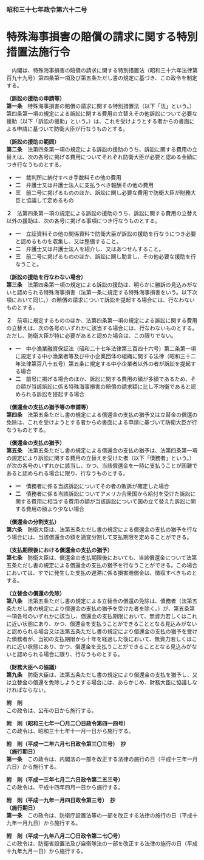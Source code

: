 ### 昭和三十七年政令第六十二号  
# 特殊海事損害の賠償の請求に関する特別措置法施行令  
　内閣は、特殊海事損害の賠償の請求に関する特別措置法（昭和三十六年法律第百九十九号）第四条第一項及び第五条ただし書の規定に基づき、この政令を制定する。  
  
**（訴訟の援助の申請等）**  
**第一条**　特殊海事損害の賠償の請求に関する特別措置法（以下「法」という。）第四条第一項の規定による訴訟に関する費用の立替えその他訴訟について必要な援助（以下「訴訟の援助」という。）は、これを受けようとする者からの書面による申請に基づいて防衛大臣が行なうものとする。  
  
**（訴訟の援助の範囲）**  
**第二条**　法第四条第一項の規定による訴訟の援助のうち、訴訟に関する費用の立替えは、次の各号に掲げる費用についてそれぞれ防衛大臣が必要と認める金額につき行なうものとする。  
* **一**　裁判所に納付すべき手数料その他の費用  
* **二**　弁護士又は弁護士法人に支払うべき報酬その他の費用  
* **三**　前二号に掲げるもののほか、訴訟に関し必要な費用で防衛大臣が財務大臣と協議して定めるもの  
  
**２**　法第四条第一項の規定による訴訟の援助のうち、訴訟に関する費用の立替え以外の援助は、次の各号に掲げる事項につき行なうものとする。  
* **一**　立証資料その他の関係資料で防衛大臣が訴訟の援助を行なうにつき必要と認めるものを収集し、又は整備すること。  
* **二**　弁護士又は弁護士法人を紹介し、又はあつせんすること。  
* **三**　前二号に掲げるもののほか、訴訟に関し助言し、その他必要な援助を行なうこと。  
  
**（訴訟の援助を行なわない場合）**  
**第三条**　法第四条第一項の規定による訴訟の援助は、明らかに勝訴の見込みがないと認められる特殊海事損害（法第一条に規定する特殊海事損害をいう。以下次項において同じ。）の賠償の請求について訴訟を提起する場合には、行なわないものとする。  
  
**２**　前項に規定するもののほか、法第四条第一項の規定による訴訟に関する費用の立替えは、次の各号のいずれかに該当する場合には、行なわないものとする。ただし、防衛大臣が特に必要があると認めた場合は、この限りでない。  
* **一**　中小漁業融資保証法（昭和二十七年法律第三百四十六号）第二条第一項に規定する中小漁業者等及び中小企業団体の組織に関する法律（昭和三十二年法律第百八十五号）第五条に規定する中小企業者以外の者が訴訟を提起する場合  
* **二**　前号に掲げる場合のほか、訴訟に関する費用の額が多額であるため、その額が当該訴訟に係る特殊海事損害の賠償の請求額に比し不均衡であると認められる訴訟を提起する場合  
  
**（償還金の支払の猶予等の申請等）**  
**第四条**　法第五条ただし書の規定による償還金の支払の猶予又は立替金の償還の免除は、これを受けようとする者からの書面による申請に基づいて防衛大臣が行なうものとする。  
  
**（償還金の支払の猶予）**  
**第五条**　法第五条ただし書の規定による償還金の支払の猶予は、法第四条第一項の規定により訴訟に関する費用の立替えを受けた者（以下「債務者」という。）が次の各号のいずれかに該当し、かつ、当該償還金を一時に支払うことが困難であると認められる場合に限り、行なうものとする。  
* **一**　債務者に係る当該訴訟についてその者の敗訴が確定した場合  
* **二**　債務者に係る当該訴訟についてアメリカ合衆国から給付を受けた訴訟に関する費用に相当する費用の額が当該訴訟について国の立て替えた訴訟に関する費用の額より少ない場合  
  
**（償還金の分割支払）**  
**第六条**　防衛大臣は、法第五条ただし書の規定による償還金の支払の猶予を行なう場合には、当該償還金の額を適宜分割して支払期限を定めることができる。  
  
**（支払期限後における償還金の支払の猶予）**  
**第七条**　防衛大臣は、償還金の支払期限後においても、当該償還金について法第五条ただし書の規定による償還金の支払の猶予を行なうことができる。この場合においては、すでに発生した支払の遅滞に係る損害賠償金は、徴収すべきものとする。  
  
**（立替金の償還の免除）**  
**第八条**　法第五条ただし書の規定による立替金の償還の免除は、債務者（法第五条ただし書の規定により償還金の支払の猶予を受けた者を除く。）が、第五条第一項各号のいずれかに該当し、償還金の支払期限において、無資力若しくはこれに近い状態にあり、かつ、償還金を支払うことができることとなる見込みがないと認められる場合又は法第五条ただし書の規定により償還金の支払の猶予を受けた債務者が、当初の支払期限から十年を経過した後において、無資力若しくはこれに近い状態にあり、かつ、償還金を支払うことができることとなる見込みがないと認められる場合に限り、行なうものとする。  
  
**（財務大臣への協議）**  
**第九条**　防衛大臣は、法第五条ただし書の規定により償還金の支払を猶予し、又は立替金の償還を免除しようとする場合には、あらかじめ、財務大臣に協議しなければならない。  
  
**附　則**  
この政令は、公布の日から施行する。  
  
**附　則（昭和三七年一〇月二〇日政令第四一四号）**  
この政令は、昭和三十七年十一月一日から施行する。  
  
**附　則（平成一二年六月七日政令第三〇三号）　抄**  
**（施行期日）**  
**第一条**　この政令は、内閣法の一部を改正する法律の施行の日（平成十三年一月六日）から施行する。  
  
**附　則（平成一三年七月二六日政令第二五三号）**  
この政令は、平成十四年四月一日から施行する。  
  
**附　則（平成一九年一月四日政令第三号）　抄**  
**（施行期日）**  
**第一条**　この政令は、防衛庁設置法等の一部を改正する法律の施行の日（平成十九年一月九日）から施行する。  
  
**附　則（平成一九年八月二〇日政令第二七〇号）**  
この政令は、防衛省設置法及び自衛隊法の一部を改正する法律の施行の日（平成十九年九月一日）から施行する。  
  
